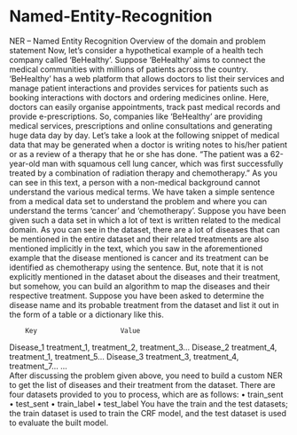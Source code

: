 # Named-Entity-Recognition

NER – Named Entity Recognition
Overview of the domain and problem statement
Now, let’s consider a hypothetical example of a health tech company called ‘BeHealthy’. Suppose ‘BeHealthy’ aims to connect the medical communities with millions of patients across the country. 
‘BeHealthy’ has a web platform that allows doctors to list their services and manage patient interactions and provides services for patients such as booking interactions with doctors and ordering medicines online. Here, doctors can easily organise appointments, track past medical records and provide e-prescriptions.
So, companies like ‘BeHealthy’ are providing medical services, prescriptions and online consultations and generating huge data day by day.
Let’s take a look at the following snippet of medical data that may be generated when a doctor is writing notes to his/her patient or as a review of a therapy that he or she has done.
“The patient was a 62-year-old man with squamous cell lung cancer, which was first successfully treated by a combination of radiation therapy and chemotherapy.”
As you can see in this text, a person with a non-medical background cannot understand the various medical terms. We have taken a simple sentence from a medical data set to understand the problem and where you can understand the terms ‘cancer’ and ‘chemotherapy’. 
Suppose you have been given such a data set in which a lot of text is written related to the medical domain. As you can see in the dataset, there are a lot of diseases that can be mentioned in the entire dataset and their related treatments are also mentioned implicitly in the text, which you saw in the aforementioned example that the disease mentioned is cancer and its treatment can be identified as chemotherapy using the sentence.
But, note that it is not explicitly mentioned in the dataset about the diseases and their treatment, but somehow, you can build an algorithm to map the diseases and their respective treatment.
Suppose you have been asked to determine the disease name and its probable treatment from the dataset and list it out in the form of a table or a dictionary like this.
 
        Key                     Value
Disease_1	treatment_1, treatment_2, treatment_3…
Disease_2	treatment_4, treatment_1, treatment_5…
Disease_3	treatment_3, treatment_4, treatment_7…
…	
 After discussing the problem given above, you need to build a custom NER to get the list of diseases and their treatment from the dataset.
There are four datasets provided to you to process, which are as follows:
•	train_sent
•	test_sent
•	train_label
•	test_label
You have the train and the test datasets; the train dataset is used to train the CRF model, and the test dataset is used to evaluate the built model. 
